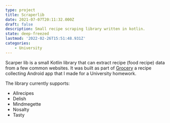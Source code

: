 ```yaml
---
type: project
title: Scraperlib
date: 2021-07-07T20:11:32.000Z
draft: false
description: Small recipe scraping library written in kotlin.
state: deep-freezed
lastmod: '2022-02-26T15:51:48.931Z'
categories:
    - University
---
```

Scarper lib is a small Kotlin library that can extract recipe (food recipe) data from a few common websites.
It was built as part of [Grocery]() a recipe collecting Android app that I made for a University homework.

The library currently supports:
 - Allrecipes
 - Delish
 - Mindmegette
 - Nosalty
 - Tasty